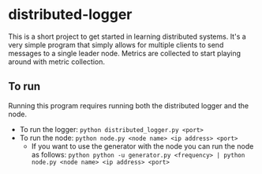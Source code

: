 # distributed-logger
This is a short project to get started in learning distributed systems. It's a very simple program that simply allows for multiple clients to send messages to a single leader node. Metrics are collected to start playing around with metric collection.

## To run
Running this program requires running both the distributed logger and the node. 
* To run the logger: `python distributed_logger.py <port>`
* To run the node: `python node.py <node name> <ip address> <port>`
    * If you want to use the generator with the node you can run the node as follows: `python python -u generator.py <frequency> | python node.py <node name> <ip address> <port>`
